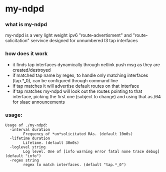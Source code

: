 # my-ndpd

### what is my-ndpd
my-ndpd is a very light weight ipv6 "route-advertisment" and "route-solicitation" servivce designed for unnumbered l3 tap interfaces

### how does it work
- it finds tap interfaces dynamically through netlink push msg as they are created/destroyed
- if matched tap name by regex, to handle only matching interfaces (tap.*_0), can be configured through command line
- if tap matches it will advertise default routes on that interface
- if tap matches my-ndpd will look out the routes pointing to that interface, picking the first one (subject to change) and using that as /64 for slaac announcements


### usage:
```
Usage of ./my-ndpd:
  -interval duration
        Frequency of *un*solicitated RAs. (default 10m0s)
  -lifetime duration
        Lifetime. (default 30m0s)
  -loglevel string
        Log level. One of [info warning error fatal none trace debug] (default "info")
  -regex string
        regex to match interfaces. (default "tap.*_0")

```
